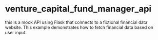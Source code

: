 # venture_capital_fund_manager_api
this is a mock API using Flask that connects to a fictional financial data website. This example demonstrates how to fetch financial data based on user input.
